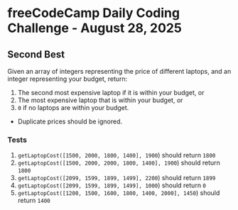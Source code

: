 # freeCodeCamp Daily Coding Challenge - August 28, 2025

## Second Best

Given an array of integers representing the price of different laptops, and an integer representing your budget, return:

1. The second most expensive laptop if it is within your budget, or
2. The most expensive laptop that is within your budget, or
3. `0` if no laptops are within your budget.
* Duplicate prices should be ignored.

### Tests
1. `getLaptopCost([1500, 2000, 1800, 1400], 1900`) should return `1800`
2. `getLaptopCost([1500, 2000, 2000, 1800, 1400], 1900`) should return `1800`
3. `getLaptopCost([2099, 1599, 1899, 1499], 2200`) should return `1899`
4. `getLaptopCost([2099, 1599, 1899, 1499], 1000`) should return `0`
5. `getLaptopCost([1200, 1500, 1600, 1800, 1400, 2000], 1450`) should return `1400`